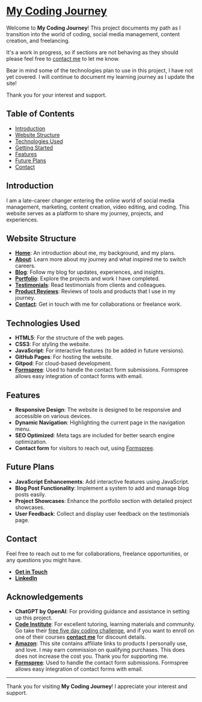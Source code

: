 # [My Coding Journey](https://ljtalks.github.io/my-coding-journey/index.html)

Welcome to **My Coding Journey**! This project documents my path as I transition into the world of coding, social media management, content creation, and freelancing.

It's a work in progress, so if sections are not behaving as they should please feel free to [contact me](https://ljtalks.github.io/my-coding-journey/pages/contact.html) to let me know. 

Bear in mind some of the technologies  plan to use in this project, I have not yet covered. I will continue to document my learning journey as I update the site! 

Thank you for your interest and support. 

## Table of Contents

- [Introduction](#introduction)
- [Website Structure](#website-structure)
- [Technologies Used](#technologies-used)
- [Getting Started](#getting-started)
- [Features](#features)
- [Future Plans](#future-plans)
- [Contact](#contact)

## Introduction

I am a late-career changer entering the online world of social media management, marketing, content creation, video editing, and coding. This website serves as a platform to share my journey, projects, and experiences.

## Website Structure

- **[Home](https://ljtalks.github.io/my-coding-journey/index.html)**: An introduction about me, my background, and my plans.
- **[About](https://ljtalks.github.io/my-coding-journey/pages/about.html)**: Learn more about my journey and what inspired me to switch careers.
- **[Blog](https://ljtalks.github.io/my-coding-journey/pages/blog.html)**: Follow my blog for updates, experiences, and insights.
- **[Portfolio](https://ljtalks.github.io/my-coding-journey/pages/portfolio.html)**: Explore the projects and work I have completed.
- **[Testimonials](https://ljtalks.github.io/my-coding-journey/pages/testimonials.html)**: Read testimonials from clients and colleagues.
- **[Product Reviews](https://ljtalks.github.io/my-coding-journey/pages/product-reviews.html)**: Reviews of tools and products that I use in my journey.
- **[Contact](https://ljtalks.github.io/my-coding-journey/pages/contact.html)**: Get in touch with me for collaborations or freelance work.

## Technologies Used

- **HTML5**: For the structure of the web pages.
- **CSS3**: For styling the website.
- **JavaScript**: For interactive features (to be added in future versions).
- **GitHub Pages**: For hosting the website.
- **Gitpod**: For cloud-based development.
- **[Formspree](https://formspree.io/)**: Used to handle the contact form submissions. Formspree allows easy integration of contact forms with email.

## Features

- **Responsive Design**: The website is designed to be responsive and accessible on various devices.
- **Dynamic Navigation**: Highlighting the current page in the navigation menu.
- **SEO Optimized**: Meta tags are included for better search engine optimization.
- **Contact form** for visitors to reach out, using [Formspree]("https://www.formspree.io/").

## Future Plans

- **JavaScript Enhancements**: Add interactive features using JavaScript.
- **Blog Post Functionality**: Implement a system to add and manage blog posts easily.
- **Project Showcases**: Enhance the portfolio section with detailed project showcases.
- **User Feedback**: Collect and display user feedback on the testimonials page.

## Contact

Feel free to reach out to me for collaborations, freelance opportunities, or any questions you might have.

- **[Get in Touch](https://ljtalks.github.io/my-coding-journey/pages/contact.html)**
- **<a href="https://www.linkedin.com/in/laurajread/" target="_blank">LinkedIn</a>**


## Acknowledgements

- **ChatGPT by OpenAI**: For providing guidance and assistance in setting up this project.
- **[Code Institute](https://codeinstitute.net/)**: For excellent tutoring, learning materials and community. Go take their [free five day coding challenge](https://codeinstitute.net/5-day-coding-challenge/?sitelink=5-Day-Coding-Challenge&utm_term=code%20institute%20challenge&utm_campaign=CI+-+UK+-+Search+-+Brand&utm_source=adwords&utm_medium=ppc&hsa_acc=8983321581&hsa_cam=1578649861&hsa_grp=62188641000&hsa_ad=635720257662&hsa_src=g&hsa_tgt=kwd-1396909058864&hsa_kw=code%20institute%20challenge&hsa_mt=p&hsa_net=adwords&hsa_ver=3&gad_source=1&gclid=CjwKCAjwqre1BhAqEiwA7g9Qhj0O61P9gi74Nj8aN7-WJnWiefRKY6wT3O9TF6FYBAAkr1mrj_eFnRoCNj8QAvD_BwE), and if you want to enroll on one of their courses **[contact me](https://ljtalks.github.io/my-coding-journey/pages/contact.html)** for discount details.
- **[Amazon](https://amzn.to/4cZ7Tz3)**: This site contains affiliate links to products I personally use, and love. I may earn commission on qualifying purchases. This does does not increase the cost you. Thank you for supporting me.
- **[Formspree](https://formspree.io/)**: Used to handle the contact form submissions. Formspree allows easy integration of contact forms with email.

---

Thank you for visiting **My Coding Journey**! I appreciate your interest and support.
